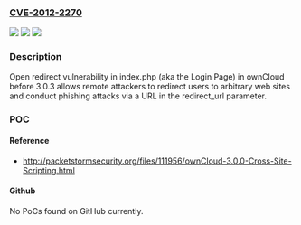 ### [CVE-2012-2270](https://cve.mitre.org/cgi-bin/cvename.cgi?name=CVE-2012-2270)
![](https://img.shields.io/static/v1?label=Product&message=n%2Fa&color=blue)
![](https://img.shields.io/static/v1?label=Version&message=n%2Fa&color=blue)
![](https://img.shields.io/static/v1?label=Vulnerability&message=n%2Fa&color=brighgreen)

### Description

Open redirect vulnerability in index.php (aka the Login Page) in ownCloud before 3.0.3 allows remote attackers to redirect users to arbitrary web sites and conduct phishing attacks via a URL in the redirect_url parameter.

### POC

#### Reference
- http://packetstormsecurity.org/files/111956/ownCloud-3.0.0-Cross-Site-Scripting.html

#### Github
No PoCs found on GitHub currently.

